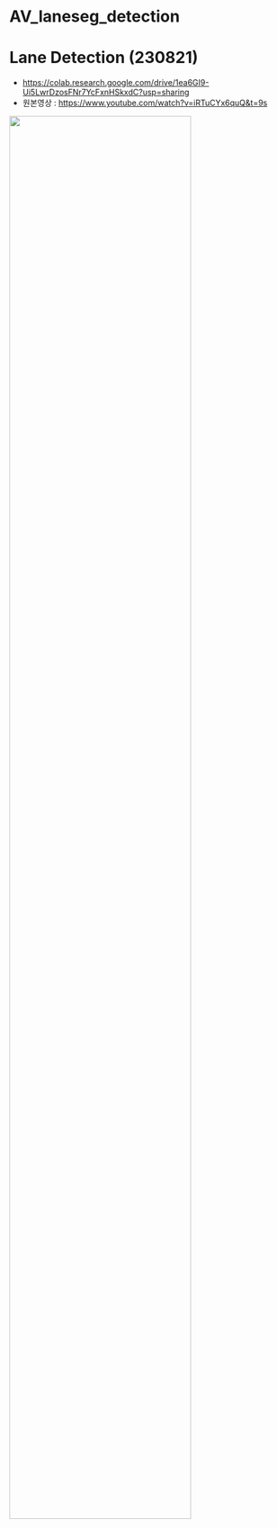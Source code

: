 # AV_laneseg_detection

# Lane Detection (230821)
- https://colab.research.google.com/drive/1ea6GI9-Ui5LwrDzosFNr7YcFxnHSkxdC?usp=sharing
- 원본영상 : https://www.youtube.com/watch?v=iRTuCYx6quQ&t=9s
<img width="80%" src="https://github.com/iampro3/AV_laneseg_detection/assets/99852881/d8eced86-0c5f-4503-a0c2-51ca105543db"/>
